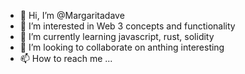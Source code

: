 - 👋 Hi, I’m @Margaritadave
- 👀 I’m interested in Web 3 concepts and functionality
- 🌱 I’m currently learning javascript, rust, solidity
- 💞️ I’m looking to collaborate on anthing interesting
- 📫 How to reach me ...

<!---
Margaritadave/Margaritadave is a ✨ special ✨ repository because its `README.md` (this file) appears on your GitHub profile.
You can click the Preview link to take a look at your changes.
--->
